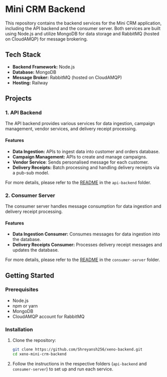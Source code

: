# Mini CRM Backend

This repository contains the backend services for the Mini CRM application, including the API backend and the consumer server. Both services are built using Node.js and utilize MongoDB for data storage and RabbitMQ (hosted on CloudAMQP) for message brokering.

## Tech Stack

- **Backend Framework:** Node.js
- **Database:** MongoDB
- **Message Broker:** RabbitMQ (hosted on CloudAMQP)
- **Hosting:** Railway

## Projects

### 1. API Backend

The API backend provides various services for data ingestion, campaign management, vendor services, and delivery receipt processing.

#### Features

- **Data Ingestion:** APIs to ingest data into customer and orders database.
- **Campaign Management:** APIs to create and manage campaigns.
- **Vendor Service**: Sends personalised message for each customer.
- **Delivery Receipts:** Batch processing and handling delivery receipts via a pub-sub model.

For more details, please refer to the [README](api-backend/README.md) in the `api-backend` folder.

### 2. Consumer Server

The consumer server handles message consumption for data ingestion and delivery receipt processing.

#### Features

- **Data Ingestion Consumer:** Consumes messages for data ingestion into the database.
- **Delivery Receipts Consumer:** Processes delivery receipt messages and updates the database.

For more details, please refer to the [README](consumer-server/README.md) in the `consumer-server` folder.

## Getting Started

### Prerequisites

- Node.js
- npm or yarn
- MongoDB
- CloudAMQP account for RabbitMQ

### Installation

1. Clone the repository:
    ```bash
    git clone https://github.com/Shreyansh256/xeno-backend.git
    cd xeno-mini-crm-backend
    ```

2. Follow the instructions in the respective folders (`api-backend` and `consumer-server`) to set up and run each service.
